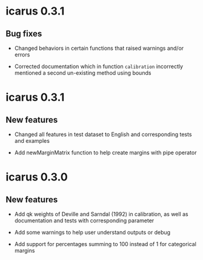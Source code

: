 # icarus 0.3.1

## Bug fixes

* Changed behaviors in certain functions that raised warnings and/or errors

* Corrected documentation which in function `calibration` incorrectly mentioned a second un-existing method using bounds 

# icarus 0.3.1

## New features

* Changed all features in test dataset to English and corresponding tests and examples

* Add newMarginMatrix function to help create margins with pipe operator

# icarus 0.3.0

## New features

* Add qk weights of Deville and Sarndal (1992) in calibration, as well as documentation and tests with corresponding parameter

* Add some warnings to help user understand outputs or debug

* Add support for percentages summing to 100 instead of 1 for categorical margins